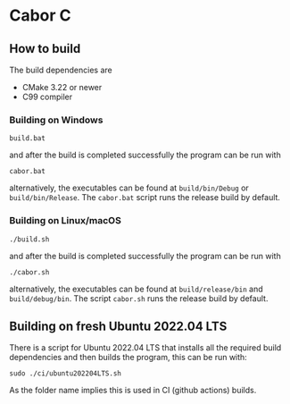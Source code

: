 # Cabor C


## How to build

The build dependencies are
- CMake 3.22 or newer
- C99 compiler

### Building on Windows
```
build.bat
```
and after the build is completed successfully the program can be run with
```
cabor.bat
```
alternatively, the executables can be found at `build/bin/Debug` or `build/bin/Release`. The `cabor.bat` script runs the release build by default.
### Building on Linux/macOS
```
./build.sh
```
and after the build is completed successfully the program can be run with
```
./cabor.sh
```
alternatively, the executables can be found at `build/release/bin` and `build/debug/bin`. The script `cabor.sh` runs the release build by default.

## Building on fresh Ubuntu 2022.04 LTS
There is a script for Ubuntu 2022.04 LTS that installs all the required build dependencies and then builds the program, this can be run with:
```
sudo ./ci/ubuntu202204LTS.sh
```
As the folder name implies this is used in CI (github actions) builds.